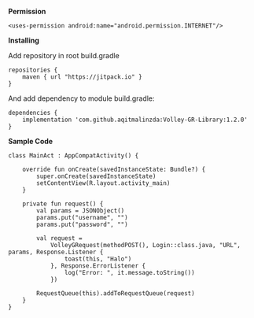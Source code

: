 **Permission**
```
<uses-permission android:name="android.permission.INTERNET"/>
```


**Installing**

Add repository in root build.gradle

```
repositories {
    maven { url "https://jitpack.io" }
}
```

And add dependency to module build.gradle:

```
dependencies {
    implementation 'com.github.aqitmalinzda:Volley-GR-Library:1.2.0'
}
```

**Sample Code**

```
class MainAct : AppCompatActivity() {

    override fun onCreate(savedInstanceState: Bundle?) {
        super.onCreate(savedInstanceState)
        setContentView(R.layout.activity_main)
    }

    private fun request() { 
        val params = JSONObject()
        params.put("username", "")
        params.put("password", "")

        val request =
            VolleyGRequest(methodPOST(), Login::class.java, "URL", params, Response.Listener {
                toast(this, "Halo")
            }, Response.ErrorListener {
                log("Error: ", it.message.toString())
            })

        RequestQueue(this).addToRequestQueue(request)
    }
}
```
